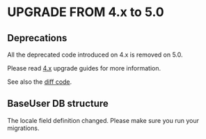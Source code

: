 UPGRADE FROM 4.x to 5.0
=======================

## Deprecations

All the deprecated code introduced on 4.x is removed on 5.0.

Please read [4.x](https://github.com/sonata-project/SonataUserBundle/tree/4.x) upgrade guides for more information.

See also the [diff code](https://github.com/sonata-project/SonataUserBundle/compare/4.x...5.0.0).

## BaseUser DB structure

The locale field definition changed. Please make sure you run your migrations.
